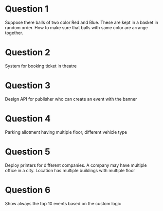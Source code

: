 


# Question 1

Suppose there balls of two color Red and Blue. These are kept in a basket in random order. How to make sure that balls with same color are arrange together.

# Question 2
System for booking ticket in theatre

# Question 3
Design API for publisher who can create an event with the banner

# Question 4
Parking allotment having multiple floor, different vehicle type

# Question 5
Deploy printers for different companies. A company may have multiple office in a city. Location has multiple buildings with multiple floor

# Question 6
Show always the top 10 events based on the custom logic